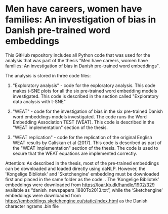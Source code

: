 # Men have careers, women have families: An investigation of bias in Danish pre-trained word embeddings


This GitHub repository includes all Python code that was used for the analysis that was part of the thesis "Men have careers, women have families: 
An investigation of bias in Danish 
pre-trained word embeddings".

The analysis is stored in three code files:
1) "Exploratory analysis" - code for the exploratory analysis. This code makes t-SNE plots for all the six pre-trained word embedding models investigated. This code is described in the section called "Exploratory data analysis with t-SNE"

2) "WEAT" - code for the investigation of bias in the six pre-trained Danish word embeddings models investigated. The code runs the Word Embedding Association TEST (WEAT). This code is described in the "WEAT implementation" section of the thesis.

3) "WEAT replication" - code for the replication of the original English WEAT results by Caliskan et al (2017). This code is described as part of the "WEAT implementation" section of the thesis. The code is used to secure that the WEAT equations are implemented correctly.


Attention: 
As described in the thesis, most of the pre-trained embeddings can be downloaded and loaded directly using daNLP. However, the 'Kongelige Bibliotek' and 'Sketchengine' embedding must be downloaded first and placed in the same folder as the code. .
The ‘Kongelige Bibliotek’ embeddings were downloaded from https://loar.kb.dk/handle/1902/329 available as “danish_newspapers_1880To2013.txt”, while the ‘Sketchengine’ embeddings were downloaded from https://embeddings.sketchengine.eu/static/index.html as the Danish character ngrams .bin file

